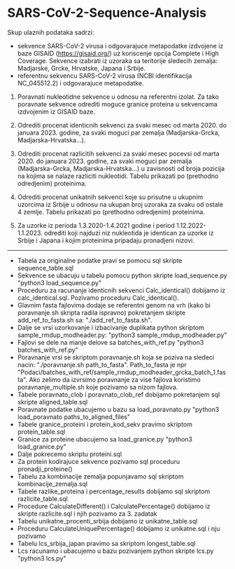 # SARS-CoV-2-Sequence-Analysis

Skup ulaznih podataka sadrzi:

- sekvence SARS-CoV-2 virusa i odgovarajuce metapodatke izdvojene iz baze GISAID (https://gisaid.org/) uz koriscenje opcija Complete i High Coverage. Sekvence izabrati iz uzoraka sa teritorije sledecih zemalja: Madjarske, Grcke, Hrvatske, Japana i Srbije.
- referentnu sekvencu SARS-CoV-2 virusa (NCBI identifikacija NC_045512.2) i odgovarajuce metapodatke.

1. Poravnati nukleotidne sekvence u odnosu na referentni izolat. Za tako poravnate sekvence odrediti moguce granice proteina u sekvencama izdvojenim iz GISAID baze.

2. Odrediti procenat identicnih sekvenci za svaki mesec od marta 2020. do januara 2023. godine, za svaki moguci par zemalja (Madjarska-Grcka, Madjarska-Hrvatska...).

3. Odrediti procenat razlicitih sekvenci za svaki mesec pocevsi od marta 2020. do januara 2023. godine, za svaki moguci par zemalja (Madjarska-Grcka, Madjarska-Hrvatska...) u zavisnosti od broja pozicija na kojima se nalaze razliciti nukleotidi. Tabelu prikazati po (prethodno odredjenim) proteinima.

4. Odrediti procenat unikatnih sekvenci koje su prisutne u ukupnim uzorcima iz Srbije u odnosu na ukupan broj uzoraka za svaku od ostale 4 zemlje. Tabelu prikazati po (prethodno odredjenim) proteinima.

5. Za uzorke iz perioda 1.3.2020-1.4.2021 godine i period 1.12.2022-1.1.2023. odrediti koji najduzi niz nukleotida je identican za uzorke iz Srbije i Japana i kojim proteinima pripadaju pronadjeni nizovi.

---

 - Tabela za originalne podatke pravi se pomocu sql skripte sequence_table.sql
 - Sekvence se ubacuju u tabelu pomocu python skripte load_sequence.py "python3 load_sequence.py"
 - Proceduru za racunanje identicnih sekvenci Calc_identical() dobijamo iz calc_identical.sql. Pozivamo proceduru Calc_identical().
 - Glavnim fasta fajlovima dodaje se referentni genom na vrh 
   (kako bi poravnanje.sh skripta radila ispravno) pokretanjem skripte add_ref_to_fasta.sh sa: "./add_ref_to_fasta.sh".
 - Dalje se vrsi uzorkovanje i izbacivanje duplikata python skriptom sample_rmdup_modheader.py: "python3 sample_rmdup_modheader.py"
 - Fajlovi se dele na manje delove sa batches_with_ref.py "python3 batches_with_ref.py"
 - Poravnanje vrsi se skriptom poravnanje.sh koja se poziva na sledeci nacin: "./poravnanje.sh path_to_fasta". 
   Path_to_fasta je npr "Podaci/batches_with_ref/sample_rmdup_modheader_grcka_batch_1.fasta". 
   Ako zelimo da izvrsimo poravnanje za vise fajlova koristimo poravnanje_multiple.sh koje pozivamo sa nizom fajlova. 
 - Tabele poravnato_clob i poravnato_clob_ref dobijamo pokretanjem sql skripte aligned_table.sql
 - Poravnate podatke ubacujemo u bazu sa load_poravnato.py "python3 load_poravnato paths_to_aligned_files"
 - Tabele granice_proteini i protein_kod_sekv pravimo skriptom protein_table.sql
 - Granice za proteine ubacujemo sa load_granice.py "python3 load_granice.py"
 - Dalje pokrecemo skriptu proteini.sql
 - Za protein kodirajuce sekvence pozivamo sql proceduru pronadji_proteine()
 - Tabelu za kombinacije zemalja popunjavamo sql skriptom kombinacije_zemalja.sql
 - Tabele razlike_proteina i percentage_results dobijamo sql skriptom razlicite_table.sql
 - Procedure CalculateDifferent() i CalculatePercentage() dobijamo iz skripte razlicite.sql i njih pozivamo za 3. zadatak
 - Tabelu unikatne_procenti_srbija dobijamo iz unikatne_table.sql
 - Proceduru CalculateUniquePercentage() dobijamo iz unikatne.sql i nju pozivamo
 - Tabelu lcs_srbija_japan pravimo sa skriptom longest_table.sql
 - Lcs racunamo i ubacujemo u bazu pozivanjem python skripte lcs.py "python3 lcs.py"
